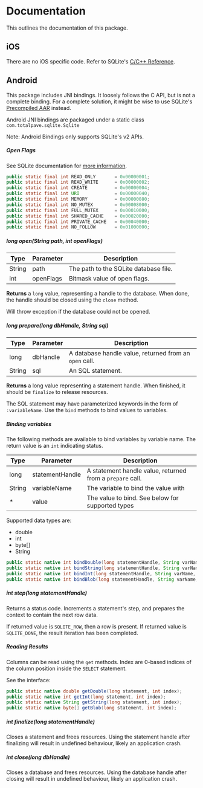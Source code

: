 # Documentation

This outlines the documentation of this package.

## iOS

There are no iOS specific code. Refer to SQLite's [C/C++ Reference](https://www.sqlite.org/c3ref/intro.html).

## Android

This package includes JNI bindings. It loosely follows the C API, but is not a complete binding.
For a complete solution, it might be wise to use SQLite's [Precompiled AAR](https://www.sqlite.org/download.html) instead.

Android JNI bindings are packaged under a static class `com.totalpave.sqlite.Sqlite`

Note: Android Bindings only supports SQLite's v2 APIs.

##### Open Flags

See SQLite documentation for [more information](https://www.sqlite.org/c3ref/c_open_autoproxy.html).

```java
public static final int READ_ONLY       = 0x00000001;
public static final int READ_WRITE      = 0x00000002;
public static final int CREATE          = 0x00000004;
public static final int URI             = 0x00000040;
public static final int MEMORY          = 0x00000080;
public static final int NO_MUTEX        = 0x00008000;
public static final int FULL_MUTEX      = 0x00010000;
public static final int SHARED_CACHE    = 0x00020000;
public static final int PRIVATE_CACHE   = 0x00040000;
public static final int NO_FOLLOW       = 0x01000000;
```

##### long open(String path, int openFlags)

|Type|Parameter|Description|
|----|---|---|
|String|path|The path to the SQLite database file.
|int|openFlags|Bitmask value of open flags.

**Returns** a `long` value, representing a handle to the database.
When done, the handle should be closed using the `close` method.

Will throw exception if the database could not be opened.

##### long prepare(long dbHandle, String sql)

|Type|Parameter|Description|
|----|---|---|
|long|dbHandle|A database handle value, returned from an `open` call.
|String|sql|An SQL statement.

**Returns** a long value representing a statement handle. When finished, it should be `finalize` to release resources.

The SQL statement may have parameterized keywords in the form of `:variableName`. Use the `bind` methods to bind values to variables.

##### Binding variables

The following methods are available to bind variables by variable name. The return value is an `int` indicating status.

|Type|Parameter|Description|
|----|---|---|
|long|statementHandle|A statement handle value, returned from a `prepare` call.
|String|variableName|The variable to bind the value with
|*|value|The value to bind. See below for supported types

Supported data types are:
- double
- int
- byte[]
- String 

```java
public static native int bindDouble(long statementHandle, String varName, double value);
public static native int bindString(long statementHandle, String varName, String value);
public static native int bindInt(long statementHandle, String varName, int value);
public static native int bindBlob(long statementHandle, String varName, byte[] value);
```

##### int step(long statementHandle)

Returns a status code. Increments a statement's step, and prepares the context to contain the next row data.

If returned value is `SQLITE_ROW`, then a row is present.
If returned value is `SQLITE_DONE`, the result iteration has been completed.

##### Reading Results

Columns can be read using the `get` methods. Index are 0-based indices of the column position inside the `SELECT` statement.

See the interface:

```java
public static native double getDouble(long statement, int index);
public static native int getInt(long statement, int index);
public static native String getString(long statement, int index);
public static native byte[] getBlob(long statement, int index);
```

##### int finalize(long statementHandle)

Closes a statement and frees resources. Using the statement handle after finalizing will result in undefined behaviour, likely an application crash.

##### int close(long dbHandle)

Closes a database and frees resources. Using the database handle after closing will result in undefined behaviour, likely an application crash.
